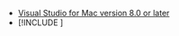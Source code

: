 * [Visual Studio for Mac version 8.0 or later](https://visualstudio.microsoft.com/vs/mac/)
* [!INCLUDE [](~/includes/3.0-SDK.md)]
